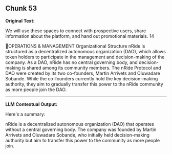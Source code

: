 ## Chunk 53

**Original Text:**

We will use these
spaces to connect with prospective users, share information about the platform, and hand out promotional
materials. 14

OPERATIONS & MANAGEMENT
Organizational Structure
nRide is structured as a decentralized autonomous organization (DAO), which allows token holders to
participate in the management and decision-making of the company. As a DAO, nRide has no central
governing body, and decision-making is shared among its community members. The nRide Protocol and
DAO were created by its two co-founders, Martin Arrivets and Oluwadare Sobande. While the
co-founders currently hold the key decision-making authority, they aim to gradually transfer this power to
the nRide community as more people join the DAO.

---

**LLM Contextual Output:**

Here's a summary:

nRide is a decentralized autonomous organization (DAO) that operates without a central governing body. The company was founded by Martin Arrivets and Oluwadare Sobande, who initially held decision-making authority but aim to transfer this power to the community as more people join.
